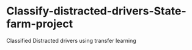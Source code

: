 # Classify-distracted-drivers-State-farm-project
Classified Distracted drivers using transfer learning
